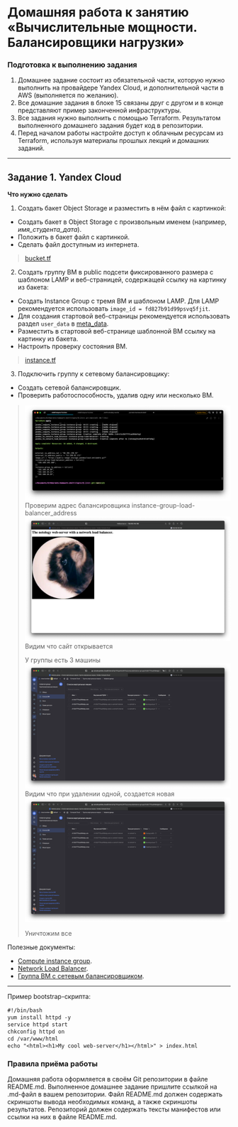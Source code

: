 # Домашняя работа к занятию «Вычислительные мощности. Балансировщики нагрузки»

### Подготовка к выполнению задания

1. Домашнее задание состоит из обязательной части, которую нужно выполнить на провайдере Yandex Cloud, и дополнительной части в AWS (выполняется по желанию).
2. Все домашние задания в блоке 15 связаны друг с другом и в конце представляют пример законченной инфраструктуры.
3. Все задания нужно выполнить с помощью Terraform. Результатом выполненного домашнего задания будет код в репозитории.
4. Перед началом работы настройте доступ к облачным ресурсам из Terraform, используя материалы прошлых лекций и домашних заданий.

---
## Задание 1. Yandex Cloud

**Что нужно сделать**

1. Создать бакет Object Storage и разместить в нём файл с картинкой:

- Создать бакет в Object Storage с произвольным именем (например, _имя_студента_дата_).
- Положить в бакет файл с картинкой.
- Сделать файл доступным из интернета.
> [bucket.tf](src/bucket.tf)
2. Создать группу ВМ в public подсети фиксированного размера с шаблоном LAMP и веб-страницей, содержащей ссылку на картинку из бакета:

- Создать Instance Group с тремя ВМ и шаблоном LAMP. Для LAMP рекомендуется использовать `image_id = fd827b91d99psvq5fjit`.
- Для создания стартовой веб-страницы рекомендуется использовать раздел `user_data` в [meta_data](https://cloud.yandex.ru/docs/compute/concepts/vm-metadata).
- Разместить в стартовой веб-странице шаблонной ВМ ссылку на картинку из бакета.
- Настроить проверку состояния ВМ.
> [instance.tf](src/instance.tf)
3. Подключить группу к сетевому балансировщику:

- Создать сетевой балансировщик.
- Проверить работоспособность, удалив одну или несколько ВМ.


> ![](.15.2_images/4812ec3b.png)
> Проверим адрес балансировщика instance-group-load-balancer_address
> ![](.15.2_images/679968be.png)
> Видим что сайт открывается
> 
> У группы есть 3 машины
> ![](.15.2_images/ddea714a.png)
> Видим что при удалении одной, создается новая
> ![](.15.2_images/61d2ccb8.png)
> 
> Уничтожим все
> 

Полезные документы:

- [Compute instance group](https://registry.terraform.io/providers/yandex-cloud/yandex/latest/docs/resources/compute_instance_group).
- [Network Load Balancer](https://registry.terraform.io/providers/yandex-cloud/yandex/latest/docs/resources/lb_network_load_balancer).
- [Группа ВМ с сетевым балансировщиком](https://cloud.yandex.ru/docs/compute/operations/instance-groups/create-with-balancer).

---

Пример bootstrap-скрипта:

```
#!/bin/bash
yum install httpd -y
service httpd start
chkconfig httpd on
cd /var/www/html
echo "<html><h1>My cool web-server</h1></html>" > index.html
```
### Правила приёма работы

Домашняя работа оформляется в своём Git репозитории в файле README.md. Выполненное домашнее задание пришлите ссылкой на .md-файл в вашем репозитории.
Файл README.md должен содержать скриншоты вывода необходимых команд, а также скриншоты результатов.
Репозиторий должен содержать тексты манифестов или ссылки на них в файле README.md.
